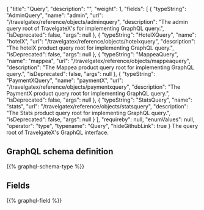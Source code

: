 {
  "title": "Query",
  "description": "",
  "weight": 1,
  "fields": [
    {
      "typeString": "AdminQuery",
      "name": "admin",
      "url": "/travelgatex/reference/objects/adminquery",
      "description": "The admin query root of TravelgateX's for implementing GraphQL query.",
      "isDeprecated": false,
      "args": null
    },
    {
      "typeString": "HotelXQuery",
      "name": "hotelX",
      "url": "/travelgatex/reference/objects/hotelxquery",
      "description": "The hotelX product query root for implementing GraphQL query.",
      "isDeprecated": false,
      "args": null
    },
    {
      "typeString": "MappeaQuery",
      "name": "mappea",
      "url": "/travelgatex/reference/objects/mappeaquery",
      "description": "The Mappea product query root for implementing GraphQL query.",
      "isDeprecated": false,
      "args": null
    },
    {
      "typeString": "PaymentXQuery",
      "name": "paymentX",
      "url": "/travelgatex/reference/objects/paymentxquery",
      "description": "The PaymentX product query root for implementing GraphQL query.",
      "isDeprecated": false,
      "args": null
    },
    {
      "typeString": "StatsQuery",
      "name": "stats",
      "url": "/travelgatex/reference/objects/statsquery",
      "description": "The Stats product query root for implementing GraphQL query.",
      "isDeprecated": false,
      "args": null
    }
  ],
  "requireby": null,
  "enumValues": null,
  "operator": "type",
  "typename": "Query",
  "hideGithubLink": true
}
The query root of TravelgateX's GraphQL interface.
## GraphQL schema definition

{{% graphql-schema-type %}}

## Fields

{{% graphql-field %}}
